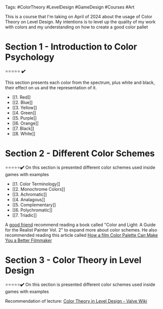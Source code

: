 Tags: #ColorTheory #LevelDesign #GameDesign #Courses #Art

This is a course that I'm taking on April of 2024 about the usage of Color Theory on Level Design. My intentions is to level up the quality of my work with colors and my understanding on how to create a good color pallet

# Section 1 - Introduction to Color Psychology 
⭐⭐⭐⭐⭐ **✔️**

This section presents each color from the spectrum, plus white and black, their effect on us and the representation of it.

- [[1. Red]]
- [[2. Blue]]
- [[3. Yellow]]
- [[4. Green]]
- [[5. Purple]]
- [[6. Orange]]
- [[7. Black]]
- [[8. White]]

# Section 2 - Different Color Schemes
⭐⭐⭐⭐⭐**✔️**
On this section is presented different color schemes used inside games with examples

- [[1. Color Terminology]]
- [[2. Monochrome Colors]]
- [[3. Achromatic]]
- [[4. Analagous]]
- [[5. Complementary]]
- [[6. Polychromatic]]
- [[7. Triadic]]

A [good friend](https://ricardojuchem.com/ "https://ricardojuchem.com/") recommend reading a book called "Color and Light: A Guide for the Realist Painter Vol. 2" to expand more about color schemes. He also recommended reading this article called [How a film Color Palette Can Make You a Better Filmmaker](https://nofilmschool.com/film-color-palette "https://nofilmschool.com/film-color-palette")

# Section 3 - Color Theory in Level Design
⭐⭐⭐⭐⭐**✔️**
On this section is presented different color schemes used inside games with examples

Recommendation of lecture:
[Color Theory in Level Design - Valve Wiki](https://developer.valvesoftware.com/wiki/Color_Theory_in_Level_Design)